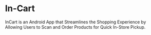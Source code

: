 # In-Cart
InCart is an Android App that Streamlines the Shopping Experience by Allowing Users to Scan and Order Products for Quick In-Store Pickup.
